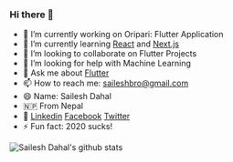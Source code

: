 ### Hi there 👋

- 🔭 I’m currently working on Oripari: Flutter Application
- 🌱 I’m currently learning [React](https://reactjs.org/) and [Next.js](https://nextjs.org/)
- 👯 I’m looking to collaborate on Flutter Projects
- 🤔 I’m looking for help with Machine Learning
- 💬 Ask me about [Flutter](https://flutter.dev)
- 📫 How to reach me: [saileshbro@gmail.com](saileshbro@gmail.com)
- 😄 Name: Sailesh Dahal
- 🇳🇵 From Nepal
- 📨 [Linkedin](https://www.linkedin.com/in/saileshbro/)   [Facebook](https:///facebook.com/saileshbro)   [Twitter](https://twitter.com/sail_sail30)
- ⚡ Fun fact: 2020 sucks!

![Sailesh Dahal's github stats](https://github-readme-stats.vercel.app/api?username=saileshbro&show_icons=true)
